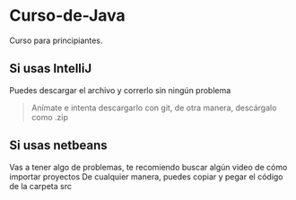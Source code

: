 # Curso-de-Java
Curso para principiantes.
## Si usas IntelliJ
Puedes descargar el archivo y correrlo sin ningún problema
> Anímate e intenta descargarlo con git, de otra manera, descárgalo como .zip
## Si usas netbeans
Vas a tener algo de problemas, te recomiendo buscar algún video de cómo importar proyectos
De cualquier manera, puedes copiar y pegar el código de la carpeta src
